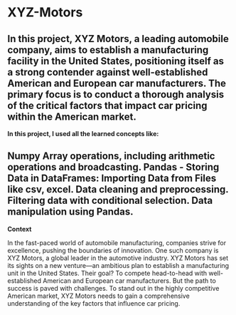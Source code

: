 # XYZ-Motors

In this project, XYZ Motors, a leading automobile company, aims to establish a manufacturing facility in the United States, positioning itself as a strong contender against well-established American and European car manufacturers. The primary focus is to conduct a thorough analysis of the critical factors that impact car pricing within the American market.
-----------------------------------------------------------------------------------------------------------------------------------------------------------------------------------------------------------------------------------------------------------------
**In this project, I used all the learned concepts like:**

Numpy Array operations, including arithmetic operations and broadcasting.
Pandas - Storing Data in DataFrames:
Importing Data from Files like csv, excel.
Data cleaning and preprocessing.
Filtering data with conditional selection.
Data manipulation using Pandas.
-----------------------------------------------------------------------------------------------------------------------------------------------------------------------------------------------------------------------------------------------------------------
**Context**

In the fast-paced world of automobile manufacturing, companies strive for excellence, pushing the boundaries of innovation. One such company is XYZ Motors, a global leader in the automotive industry. XYZ Motors has set its sights on a new venture—an ambitious plan to establish a manufacturing unit in the United States. Their goal? To compete head-to-head with well-established American and European car manufacturers.
But the path to success is paved with challenges. To stand out in the highly competitive American market, XYZ Motors needs to gain a comprehensive understanding of the key factors that influence car pricing.


